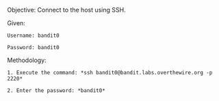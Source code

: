 Objective: Connect to the host using SSH.

Given:

    Username: bandit0

    Password: bandit0

Methodology:

    1. Execute the command: *ssh bandit0@bandit.labs.overthewire.org -p 2220*

    2. Enter the password: *bandit0*